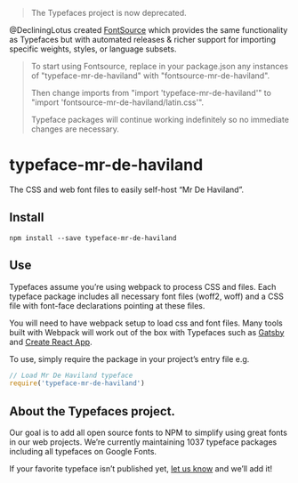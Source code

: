 >The Typefaces project is now deprecated.

@DecliningLotus created
[FontSource](https://github.com/fontsource/fontsource) which provides the
same functionality as Typefaces but with automated releases & richer
support for importing specific weights, styles, or language subsets.
>
>To start using Fontsource, replace in your package.json any instances of
"typeface-mr-de-haviland" with "fontsource-mr-de-haviland".
>
> Then change imports from "import 'typeface-mr-de-haviland'" to "import 'fontsource-mr-de-haviland/latin.css'".
>
>Typeface packages will continue working indefinitely so no immediate
>changes are necessary.

# typeface-mr-de-haviland

The CSS and web font files to easily self-host “Mr De Haviland”.

## Install

`npm install --save typeface-mr-de-haviland`

## Use

Typefaces assume you’re using webpack to process CSS and files. Each typeface
package includes all necessary font files (woff2, woff) and a CSS file with
font-face declarations pointing at these files.

You will need to have webpack setup to load css and font files. Many tools built
with Webpack will work out of the box with Typefaces such as [Gatsby](https://github.com/gatsbyjs/gatsby)
and [Create React App](https://github.com/facebookincubator/create-react-app).

To use, simply require the package in your project’s entry file e.g.

```javascript
// Load Mr De Haviland typeface
require('typeface-mr-de-haviland')
```

## About the Typefaces project.

Our goal is to add all open source fonts to NPM to simplify using great fonts in
our web projects. We’re currently maintaining 1037 typeface packages
including all typefaces on Google Fonts.

If your favorite typeface isn’t published yet, [let us know](https://github.com/KyleAMathews/typefaces)
and we’ll add it!
